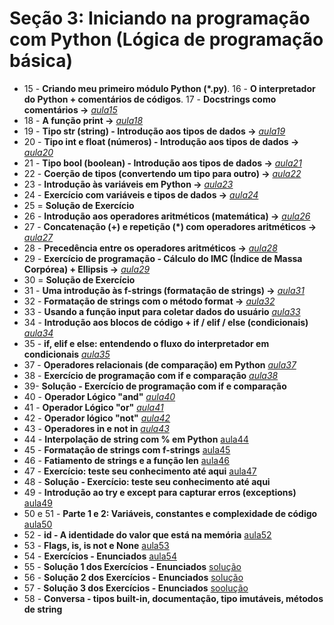 # Seção 3: Iniciando na programação com Python (Lógica de programação básica)

- 15 - **Criando meu primeiro módulo Python (*.py)**. 16 - **O interpretador do Python + comentários de códigos**. 17 - **Docstrings como comentários ->**  *[aula15](aula15.py)*
- 18 - **A função print ->** *[aula18](aula18.py)*
- 19 - **Tipo str (string) - Introdução aos tipos de dados ->** *[aula19](aula19.py)*
- 20 - **Tipo int e float (números) - Introdução aos tipos de dados ->** *[aula20](aula20.py)*
- 21 - **Tipo bool (boolean) - Introdução aos tipos de dados ->** *[aula21](aula20.py)*
- 22 - **Coerção de tipos (convertendo um tipo para outro) ->**  *[aula22](aula22.py)*
- 23 - **Introdução às variáveis em Python ->** *[aula23](aula23.py)*
- 24 - **Exercício com variáveis e tipos de dados ->** *[aula24](aula24.py)*
- 25 = **Solução de Exercício**
- 26 - **Introdução aos operadores aritméticos (matemática) ->** *[aula26](aula26.py)*
- 27 - **Concatenação (+) e repetição (\*) com operadores aritméticos ->** *[aula27](aula27.py)*
- 28 - **Precedência entre os operadores aritméticos ->** *[aula28](aula28.py)*
- 29 - **Exercício de programação - Cálculo do IMC (Índice de Massa Corpórea) + Ellipsis ->** *[aula29](aula29.py)*
- 30 = **Solução de Exercício**
- 31 - **Uma introdução às f-strings (formatação de strings) ->** *[aula31](aula31.py)*
- 32 - **Formatação de strings com o método format ->** *[aula32](aula32.py)*
- 33 -  **Usando a função input para coletar dados do usuário** *[aula33](aula33.py)*
- 34 - **Introdução aos blocos de código + if / elif / else (condicionais)** *[aula34](aula34.py)*
- 35 - **if, elif e else: entendendo o fluxo do interpretador em condicionais** *[aula35](aula35.py)*
- 37 - **Operadores relacionais (de comparação) em Python** *[aula37](aula37.py)*
- 38 - **Exercício de programação com if e comparação** *[aula38](aula38.py)*
- 39-  **Solução - Exercício de programação com if e comparação**
- 40 - **Operador Lógico "and"** *[aula40](aula40.py)*
- 41 - **Operador Lógico "or"** *[aula41](aula41.py)*
- 42 - **Operador lógico "not"** *[aula42](aula42.py)*
- 43 - **Operadores in e not in** *[aula43](aula43.py)*
- 44 - **Interpolação de string com % em Python** [aula44](aula44.py)
- 45 - **Formatação de strings com f-strings** [aula45](aula45.py)
- 46 - **Fatiamento de strings e a função len** [aula46](aula46.py)
- 47 - **Exercício: teste seu conhecimento até aqui** [aula47](aula47.py)
- 48 - **Solução - Exercício: teste seu conhecimento até aqui**
- 49 - **Introdução ao try e except para capturar erros (exceptions)** [aula49](aula49.py)
- 50 e 51 - **Parte 1 e 2: Variáveis, constantes e complexidade de código** [aula50](aula50.py)
- 52 - **id - A identidade do valor que está na memória** [aula52](aula52.py)
- 53 - **Flags, is, is not e None** [aula53](aula53.py)
- 54 - **Exercícios - Enunciados** [aula54](aula54.py)
- 55 - **Solução 1 dos Exercícios - Enunciados** [solução](https://github.com/luizomf/cursopython2023/commit/52994846438aaad92d40788260fb12522aa3082a#diff-f0d7b69208694cb2f748d0f32c56dc9fa1cd49ecfccaf6b26353026a3e7e6bbe)
- 56 - **Solução 2 dos Exercícios - Enunciados** [solução](https://github.com/luizomf/cursopython2023/blob/33faded61e80444b18a8210d9403d40592bd9bc3/aula32.py)
- 57 - **Solução 3 dos Exercícios - Enunciados** [soolução](https://github.com/luizomf/cursopython2023/blob/33faded61e80444b18a8210d9403d40592bd9bc3/aula32.py)
- 58 - **Conversa - tipos built-in, documentação, tipo imutáveis, métodos de string**
